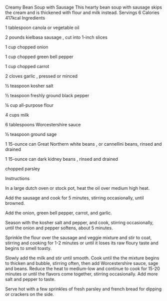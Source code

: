 Creamy Bean Soup with Sausage
This hearty bean soup with sausage skips the cream and is thickened with flour and milk instead.
Servings 6
Calories 417kcal
Ingredients

1 tablespoon canola or vegetable oil

2 pounds kielbasa sausage , cut into 1-inch slices

1 cup chopped onion

1 cup chopped green bell pepper

1 cup chopped carrot

2 cloves garlic , pressed or minced

½ teaspoon kosher salt

½ teaspoon freshly ground black pepper

¼ cup all-purpose flour

4 cups milk

6 tablespoons Worcestershire sauce

½ teaspoon ground sage

1 15-ounce can Great Northern white beans , or cannellini beans, rinsed and drained

1 15-ounce can dark kidney beans , rinsed and drained

chopped parsley 



Instructions

In a large dutch oven or stock pot, heat the oil over medium high heat. 

Add the sausage and cook for 5 minutes, stirring occasionally, until browned. 

Add the onion, green bell pepper, carrot, and garlic. 

Season with the kosher salt and pepper, and cook, stirring occasionally, 
until the onion and pepper softens, about 5 minutes.

Sprinkle the flour over the sausage and veggie mixture and stir to coat, 
stirring and cooking for 1-2 minutes or until it loses its raw floury taste and begins to smell toasty. 

Slowly add the milk and stir until smooth. Cook until the the mixture begins to thicken and bubble, 
stirring often, then add Worcestershire sauce, sage and beans. Reduce the heat to medium-low and continue to cook 
for 15-20 minutes or until the flavors come together, stirring occasionally. Add more salt and pepper to taste. 

Serve hot with a few sprinkles of fresh parsley and french bread for dipping or crackers on the side. 